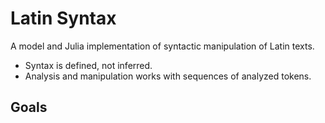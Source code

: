 # Latin Syntax

A model and Julia implementation of syntactic manipulation of Latin texts.

- Syntax is defined, not inferred.
- Analysis and manipulation works with sequences of analyzed tokens.

## Goals

